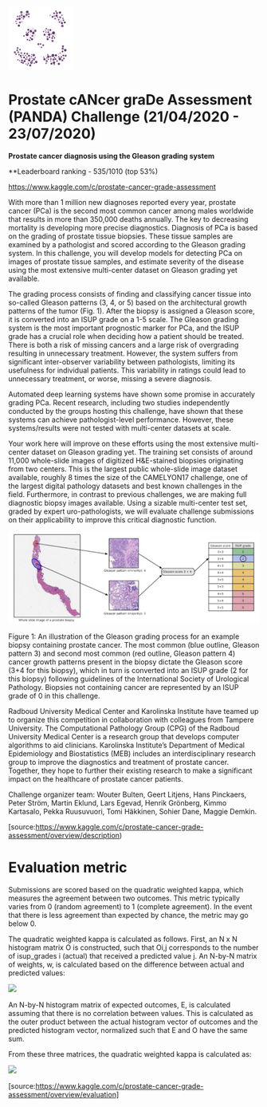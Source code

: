 <img src="https://github.com/yoviny/Deep-learning-Competitions/blob/master/Prostate%20cANcer%20graDe%20Assessment%20Challenge/thumbnail.png" width="128">

# Prostate cANcer graDe Assessment (PANDA) Challenge (21/04/2020 - 23/07/2020)
**Prostate cancer diagnosis using the Gleason grading system**

**Leaderboard ranking - 535/1010 (top 53%)

https://www.kaggle.com/c/prostate-cancer-grade-assessment

With more than 1 million new diagnoses reported every year, prostate cancer (PCa) is the second most common cancer among males worldwide that results in more than 350,000 deaths annually. The key to decreasing mortality is developing more precise diagnostics. Diagnosis of PCa is based on the grading of prostate tissue biopsies. These tissue samples are examined by a pathologist and scored according to the Gleason grading system. In this challenge, you will develop models for detecting PCa on images of prostate tissue samples, and estimate severity of the disease using the most extensive multi-center dataset on Gleason grading yet available.

The grading process consists of finding and classifying cancer tissue into so-called Gleason patterns (3, 4, or 5) based on the architectural growth patterns of the tumor (Fig. 1). After the biopsy is assigned a Gleason score, it is converted into an ISUP grade on a 1-5 scale. The Gleason grading system is the most important prognostic marker for PCa, and the ISUP grade has a crucial role when deciding how a patient should be treated. There is both a risk of missing cancers and a large risk of overgrading resulting in unnecessary treatment. However, the system suffers from significant inter-observer variability between pathologists, limiting its usefulness for individual patients. This variability in ratings could lead to unnecessary treatment, or worse, missing a severe diagnosis.

Automated deep learning systems have shown some promise in accurately grading PCa. Recent research, including two studies independently conducted by the groups hosting this challenge, have shown that these systems can achieve pathologist-level performance. However, these systems/results were not tested with multi-center datasets at scale.

Your work here will improve on these efforts using the most extensive multi-center dataset on Gleason grading yet. The training set consists of around 11,000 whole-slide images of digitized H&E-stained biopsies originating from two centers. This is the largest public whole-slide image dataset available, roughly 8 times the size of the CAMELYON17 challenge, one of the largest digital pathology datasets and best known challenges in the field. Furthermore, in contrast to previous challenges, we are making full diagnostic biopsy images available. Using a sizable multi-center test set, graded by expert uro-pathologists, we will evaluate challenge submissions on their applicability to improve this critical diagnostic function.

![image](https://github.com/yoviny/Deep-learning-Competitions/blob/master/Prostate%20cANcer%20graDe%20Assessment%20Challenge/panda-image.png)

Figure 1: An illustration of the Gleason grading process for an example biopsy containing prostate cancer. The most common (blue outline, Gleason pattern 3) and second most common (red outline, Gleason pattern 4) cancer growth patterns present in the biopsy dictate the Gleason score (3+4 for this biopsy), which in turn is converted into an ISUP grade (2 for this biopsy) following guidelines of the International Society of Urological Pathology. Biopsies not containing cancer are represented by an ISUP grade of 0 in this challenge.

Radboud University Medical Center and Karolinska Institute have teamed up to organize this competition in collaboration with colleagues from Tampere University. The Computational Pathology Group (CPG) of the Radboud University Medical Center is a research group that develops computer algorithms to aid clinicians. Karolinska Institute’s Department of Medical Epidemiology and Biostatistics (MEB) includes an interdisciplinary research group to improve the diagnostics and treatment of prostate cancer. Together, they hope to further their existing research to make a significant impact on the healthcare of prostate cancer patients.

Challenge organizer team: Wouter Bulten, Geert Litjens, Hans Pinckaers, Peter Ström, Martin Eklund, Lars Egevad, Henrik Grönberg, Kimmo Kartasalo, Pekka Ruusuvuori, Tomi Häkkinen, Sohier Dane, Maggie Demkin.

[source:https://www.kaggle.com/c/prostate-cancer-grade-assessment/overview/description)

# Evaluation metric
Submissions are scored based on the quadratic weighted kappa, which measures the agreement between two outcomes. This metric typically varies from 0 (random agreement) to 1 (complete agreement). In the event that there is less agreement than expected by chance, the metric may go below 0.

The quadratic weighted kappa is calculated as follows. First, an N x N histogram matrix O is constructed, such that Oi,j
corresponds to the number of isup_grades i (actual) that received a predicted value j. An N-by-N matrix of weights, w,
is calculated based on the difference between actual and predicted values:

<img src="https://latex.codecogs.com/svg.latex?\Large&space;w_{i,j}%20=%20\frac{\left(i-j\right)^2}{\left(N-1\right)^2}">

An N-by-N histogram matrix of expected outcomes, E, is calculated assuming that there is no correlation between values. 
This is calculated as the outer product between the actual histogram vector of outcomes and the predicted histogram vector, normalized such that E and O have the same sum.

From these three matrices, the quadratic weighted kappa is calculated as: 

<img src="https://latex.codecogs.com/svg.latex?\Large&space;\kappa=1-\frac{\sum_{i,j}w_{i,j}O_{i,j}}{\sum_{i,j}w_{i,j}E_{i,j}}.">

[source:https://www.kaggle.com/c/prostate-cancer-grade-assessment/overview/evaluation]
